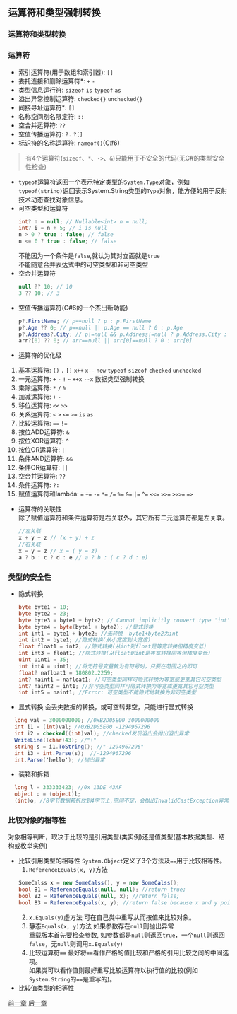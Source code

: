 ## 运算符和类型强制转换 ##

### 运算符和类型转换 ###

### 运算符 ###
- 索引运算符(用于数组和索引器): `[]`  
- 委托连接和删除运算符*: `+` `-`  
- 类型信息运行符: `sizeof` `is` `typeof` `as`  
- 溢出异常控制运算符: `checked{}` `unchecked{}`  
- 间接寻址运算符*: `[]`  
- 名称空间别名限定符: `::`  
- 空合并运算符: `??`  
- 空值传播运算符: `?.` `?[]`  
- 标识符的名称运算符: `nameof()`(C#6)  
> 有4个运算符(`sizeof`、`*`、`->`、`&`)只能用于不安全的代码(无C#的类型安全性检查)

* `typeof`运算符返回一个表示特定类型的`System.Type`对象，例如`typeof(string)`返回表示System.String类型的`Type`对象，能方便的用于反射技术动态查找对象信息。
* 可空类型和运算符  
  ```cs
  int? n = null; // Nullable<int> n = null;
  int? i = n + 5; // i is null
  n > 0 ? true : false; // false
  n <= 0 ? true : false; // false
  ```
  不能因为一个条件是`false`,就认为其对立面就是`true`  
  不能随意合并表达式中的可空类型和非可空类型  
* 空合并运算符  
  ```cs
  null ?? 10; // 10
  3 ?? 10; // 3
  ```
* 空值传播运算符(C#6的一个杰出新功能)  
  ```cs
  p?.FirstName; // p==null ? p : p.FirstName
  p?.Age ?? 0; // p==null || p.Age == null ? 0 : p.Age
  p?.Address?.City; // p!=null && p.Address!=null ? p.Address.City : null
  arr?[0] ?? 0; // arr==null || arr[0]==null ? 0 : arr[0]
  ```
* 运算符的优化级  
 1. 基本运算符: `()` `.` `[]` `x++` `x--` `new` `typeof` `sizeof` `checked` `unchecked`
 2. 一元运算符: `+` `-` `!` `~` `++x` `--x` 数据类型强制转换
 3. 乘除运算符: `*` `/` `%`
 4. 加减运算符: `+` `-`
 5. 移位运算符: `<<` `>>`
 6. 关系运算符: `<` `>` `<=` `>=` `is` `as`
 7. 比较运算符: `==` `!=`
 8. 按位ADD运算符: `&`
 9. 按位XOR运算符: `^`
 10. 按位OR运算符: `|`
 11. 条件AND运算符: `&&`
 12. 条件OR运算符: `||`
 13. 空合并运算符: `??`
 14. 条件运算符: `?:`
 15. 赋值运算符和lambda: `=` `+=` `-=` `*=` `/=` `%=` `&=` `|=` `^=` `<<=` `>>=` `>>>=` `=>`
* 运算符的关联性  
除了赋值运算符和条件运算符是右关联外，其它所有二元运算符都是左关联。  
  ```cs
  //左关联
  x + y + z // (x + y) + z
  //右关联
  x = y = z // x = ( y = z)
  a ? b : c ? d : e // a ? b : ( c ? d : e)
  ```
### 类型的安全性 ###
* 隐式转换
	```cs
	byte byte1 = 10;
	byte byte2 = 23;
	byte byte3 = byte1 + byte2; // Cannot implicitly convert type 'int' to 'byte'
	byte byte4 = byte(byte1 + byte2); //显式转换
	int int1 = byte1 + byte2; //无转换  byte1+byte2为int
	int int2 = byte1; //隐式转换(从小宽度到大宽度)
	float float1 = int2; //隐式转换(从int到float是等宽转换但精度变低)
	int int3 = float1; //隐式转换(从float到int是等宽转换同等但精度变低)
	uint uint1 = 35;
	int int4 = uint1; //将无符号变量转为有符号时，只要在范围之内即可
	float? nafloat1 = 180802.2259;
	int? naint1 = nafloat1; //可空类型同样可隐式转换为等宽或更宽其它可空类型
	int? naint2 = int1; //非可空类型同样可隐式转换为等宽或更宽其它可空类型
  int int5 = naint1; //Error: 可空类型不能隐式地转换为非可空类型
	```
* 显式转换
会丢失数据的转换，或可空转非空，只能进行显式转换
```cs
  long val = 3000000000; //0xB2D05E00 3000000000
  int i1 = (int)val; //0xB2D05E00 -1294967296
  int i2 = checked((int)val); //checked发现溢出会抛出溢出异常
  WriteLine((char)43); //"+"
  string s = i1.ToString(); //"-1294967296"
  int i3 = int.Parse(s);  //-1294967296
  int.Parse('hello'); //抛出异常
```
* 装箱和拆箱
```cs
  long l = 333333423; //0x 13DE 43AF
  object o = (object)l;
  (int)o; //8字节数据箱拆放到4字节上,空间不足，会抛出InvalidCastException异常
```

### 比较对象的相等性 ###
对象相等判断，取决于比较的是引用类型(类实例)还是值类型(基本数据类型、结构或枚举实例)
* 比较引用类型的相等性
  `System.Object`定义了3个方法及`==`用于比较相等性。
  1. `ReferenceEquals(x, y)`方法
  ```cs
  SomeCalss x = new SomeCalss(), y = new SomeCalss();
  bool B1 = ReferenceEquals(null, null); //return true;
  bool B2 = ReferenceEquals(null, x); //return false;
  bool B3 = ReferenceEquals(x, y); //return false because x and y point to different objects
  ```
  2. `x.Equals(y)`虚方法
  可在自己类中重写从而按值来比较对象。
  3. 静态`Equals(x, y)`方法
  如果参数存在`null`则抛出异常  
  重载版本首先要检查参数, 如参数都是`null`则返回`true`，一个`null`则返回`false`，无`null`则调用`x.Equals(y)`
  4. 比较运算符`==`
  最好将`==`看作严格的值比较和严格的引用比较之间的中间选项。  
  如果类可以看作值则最好重写比较运算符以执行值的比较(例如`System.String`的`==`是重写的)。  
* 比较值类型的相等性


[前一章](#07.md "#07")  [后一章](#09.md "#09")
